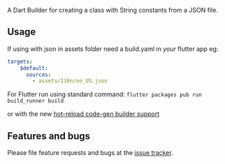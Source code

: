 A Dart Builder for creating a class with String constants from a JSON file.


## Usage

If using with json in assets folder need a build.yaml in *your* flutter app eg:

```yaml
targets:
    $default:
      sources:            
        - assets/I10n/en_US.json

```

For Flutter run using standard command:
`flutter packages pub run build_runner build`

or with the new [hot-reload code-gen builder support](https://github.com/flutter/flutter/wiki/Code-generation-in-Flutter)

## Features and bugs

Please file feature requests and bugs at the [issue tracker][tracker].

[tracker]: http://example.com/issues/replaceme

